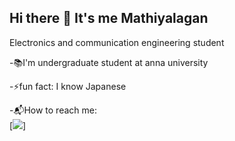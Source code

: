 ## Hi there 👋 It's me Mathiyalagan

Electronics and communication engineering student

-📚I'm undergraduate student at anna university

-⚡️fun fact: I know Japanese

-📬How to reach me:
<br/>[<img src="https://img.shields.io/badge/Gmail-D14836?style=for-the-badge&logo=gmail&logoColor=white"/>]


